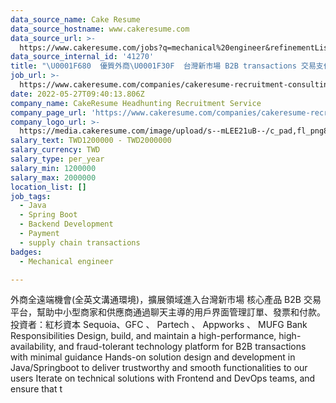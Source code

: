 ```yaml
---
data_source_name: Cake Resume
data_source_hostname: www.cakeresume.com
data_source_url: >-
  https://www.cakeresume.com/jobs?q=mechanical%20engineer&refinementList%5Blang_name%5D%5B0%5D=English&refinementList%5Bsalary_type%5D=per_year&range%5Bsalary_range%5D%5Bmin%5D=1000000&page=3
data_source_internal_id: '41270'
title: "\U0001F680  優質外商\U0001F30F  台灣新市場 B2B transactions 交易支付平台\U0001F4AB Senior Software Engineer - Java - SH"
job_url: >-
  https://www.cakeresume.com/companies/cakeresume-recruitment-consulting/jobs/597b82
date: 2022-05-27T09:40:13.806Z
company_name: CakeResume Headhunting Recruitment Service
company_page_url: 'https://www.cakeresume.com/companies/cakeresume-recruitment-consulting'
company_logo_url: >-
  https://media.cakeresume.com/image/upload/s--mLEE21uB--/c_pad,fl_png8,h_200,w_200/v1620881212/vdbipassrdfr8omwzeq6.png
salary_text: TWD1200000 - TWD2000000
salary_currency: TWD
salary_type: per_year
salary_min: 1200000
salary_max: 2000000
location_list: []
job_tags:
  - Java
  - Spring Boot
  - Backend Development
  - Payment
  - supply chain transactions
badges:
  - Mechanical engineer

---
```


外商全遠端機會(全英文溝通環境)，擴展領域進入台灣新市場 核心產品 B2B 交易平台，幫助中小型商家和供應商通過聊天主導的用戶界面管理訂單、發票和付款。 投資者：紅杉資本 Sequoia、GFC 、 Partech 、 Appworks 、 MUFG Bank Responsibilities Design, build, and maintain a high-performance, high-availability, and fraud-tolerant technology platform for B2B transactions with minimal guidance Hands-on solution design and development in Java/Springboot to deliver trustworthy and smooth functionalities to our users Iterate on technical solutions with Frontend and DevOps teams, and ensure that t